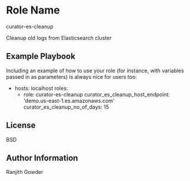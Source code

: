 Role Name
=========

curator-es-cleanup


Cleanup old logs from Elasticsearch cluster


Example Playbook
----------------

Including an example of how to use your role (for instance, with variables passed in as parameters) is always nice for users too:

- hosts: localhost
  roles:
    - role: curator-es-cleanup
      curator_es_cleanup_host_endpoint: 'demo.us-east-1.es.amazonaws.com'
      curator_es_cleanup_no_of_days: 15

License
-------

BSD

Author Information
------------------
Ranjith Gowder
